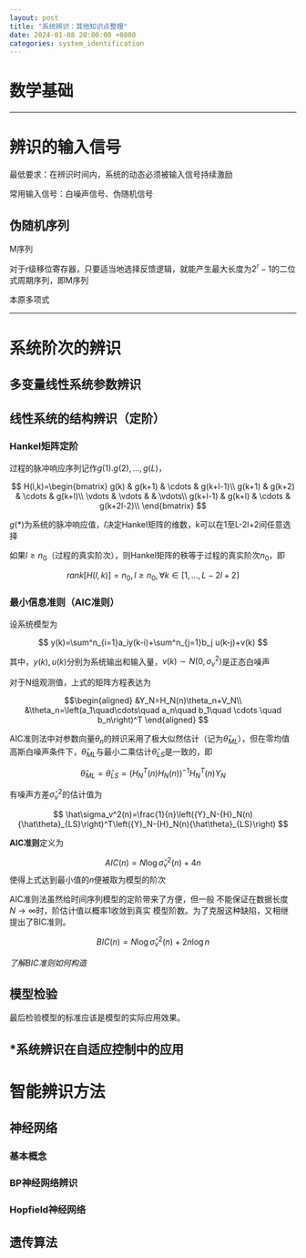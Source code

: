 ```yaml
---
layout: post
title: "系统辨识：其他知识点整理"
date: 2024-01-08 20:00:00 +0800
categories: system_identification
---
```


# 数学基础

---
# 辨识的输入信号

最低要求：在辨识时间内，系统的动态必须被输入信号持续激励

常用输入信号：白噪声信号、伪随机信号

## 伪随机序列

M序列

对于r级移位寄存器，只要适当地选择反馈逻辑，就能产生最大长度为$2^r-1$的二位式周期序列，即M序列

本原多项式

---



# 系统阶次的辨识


## 多变量线性系统参数辨识

## 线性系统的结构辨识（定阶）

### Hankel矩阵定阶

过程的脉冲响应序列记作$g(1).g(2),\dots, g(L)$，

$$
H(l,k)=\begin{bmatrix}
g(k) & g(k+1) & \cdots & g(k+l-1)\\
g(k+1) & g(k+2) & \cdots & g(k+l)\\
\vdots & \vdots & & \vdots\\
g(k+l-1) & g(k+l) & \cdots & g(k+2l-2)\\
\end{bmatrix}
$$

$g(*)$为系统的脉冲响应值，$l$决定Hankel矩阵的维数，k可以在1至L-2l+2间任意选择

如果$l\ge n_0$（过程的真实阶次），则Hankel矩阵的秩等于过程的真实阶次$n_0$，即

$$
rank\left[H(l,k)\right]=n_0,l\ge n_0, \forall k \in [1, \dots , L-2l+2]
$$


### 最小信息准则（AIC准则）


设系统模型为

$$
y(k)=\sum^n_{i=1}a_iy(k-i)+\sum^n_{j=1}b_j u(k-j)+v(k)
$$

其中，$y(k),u(k)$分别为系统输出和输入量，$v(k)\sim N(0,\sigma^2_v)$是正态白噪声

对于N组观测值，上式的矩阵方程表达为

$$\begin{aligned}
&Y_N=H_N(n)\theta_n+V_N\\
&\theta_n=\left(a_1\quad\cdots\quad a_n\quad b_1\quad \cdots \quad b_n\right)^T
\end{aligned}
$$

AIC准则法中对参数向量$\theta_n$的辨识采用了极大似然估计（记为$\hat\theta_{ML}$），但在零均值高斯白噪声条件下，$\hat\theta_{ML}$与最小二乘估计$\hat\theta_{LS}$是一致的，即

$$
\hat\theta_{ML}=\hat\theta_{LS}=(H_N^T(n)H_N(n))^{-1}H^T_N(n)Y_N
$$

有噪声方差$\hat\sigma_v^2$的估计值为

$$
\hat\sigma_v^2(n)=\frac{1}{n}\left({Y}_N-{H}_N(n){\hat\theta}_{LS}\right)^T\left({Y}_N-{H}_N(n){\hat\theta}_{LS}\right)
$$

**AIC准则**定义为

$$
AIC(n)=N\log\hat\sigma^2_v(n)+4n
$$
使得上式达到最小值的$n$便被取为模型的阶次

AIC准则法虽然给时间序列模型的定阶带来了方便，但一般
不能保证在数据长度$N\rightarrow\infty$时，阶估计值以概率1收敛到真实
模型阶数。为了克服这种缺陷，又相继提出了BIC准则。

$$
BIC(n)=N\log\hat\sigma^2_v(n)+2n\log n
$$

*了解BIC准则如何构造*

## 模型检验

最后检验模型的标准应该是模型的实际应用效果。

## *系统辨识在自适应控制中的应用

# 智能辨识方法

## 神经网络

### 基本概念

### BP神经网络辨识

### Hopfield神经网络

## 遗传算法